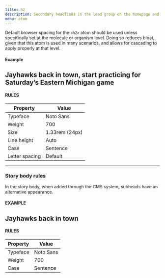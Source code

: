 ```yaml
---
title: h2
description: Secondary headlines in the lead group on the homepage and section pages.
menu: atom
---
```

Default browser spacing for the `<h2>` atom should be used unless specifically set at the molecule or organism level. Doing so reduces bloat, given that this atom is used in many scenarios, and allows for cascading to apply properly at that level.

#### Example
<h2>Jayhawks back in town, start practicing for Saturday’s Eastern Michigan game</h2>

#### RULES

Property | Value
--- | ---
Typeface | Noto Sans
Weight | 700
Size | 1.33rem (24px)
Line height | Auto
Case | Sentence
Letter spacing | Default

---

### Story body rules 

In the story body, when added through the CMS system, subheads have an alternative appearance.

#### EXAMPLE

## Jayhawks back in town

#### RULES

Property | Value
--- | ---
Typeface | Noto Sans
Weight | 700
Case | Sentence

